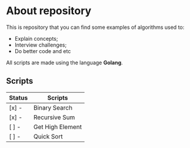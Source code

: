 # About repository

This is repository that you can find some examples of algorithms used to:
- Explain concepts;
- Interview challenges;
- Do better code and etc

All scripts are made using the language **Golang**.

## Scripts

| Status | Scripts |
| ------ | ------ |
| [x] -  | Binary Search  |
| [x] -  | Recursive Sum  |
| [ ] -  | Get High Element  |
| [ ] -  | Quick Sort  |

